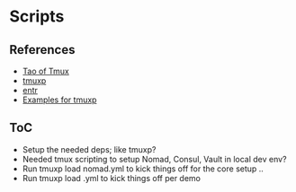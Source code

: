 # Scripts

## References
- [Tao of Tmux](https://leanpub.com/the-tao-of-tmux)
- [tmuxp](https://tmuxp.git-pull.com/en/latest/)
- [entr](http://entrproject.org/)
- [Examples for tmuxp](https://tmuxp.git-pull.com/en/latest/examples.html)

## ToC
- Setup the needed deps; like tmuxp?
- Needed tmux scripting to setup Nomad, Consul, Vault in local dev env?
- Run tmuxp load nomad.yml to kick things off for the core setup ..
- Run tmuxp load <dirname>.yml to kick things off per demo
